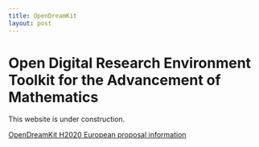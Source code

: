 ```yaml
---
title: OpenDreamKit
layout: post
---
```


Open Digital Research Environment Toolkit for the Advancement of Mathematics
============================================================================

This website is under construction.

[OpenDreamKit H2020 European proposal information](https://github.com/sagemath/grant-europe/blob/master/H2020/OpenDreamKit.rst)
